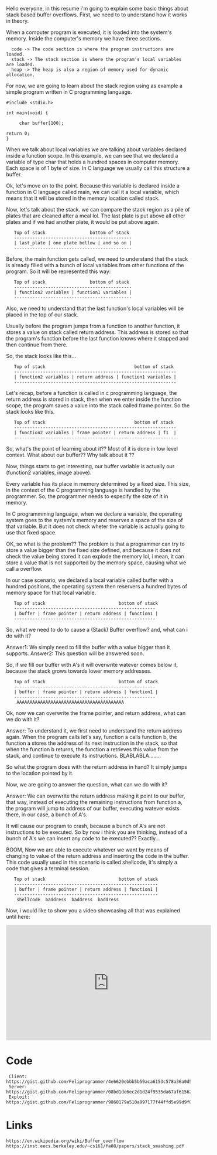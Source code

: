   Hello everyone, in this resume i'm going to explain some basic things
about stack based buffer overflows. First, we need to to understand how 
it works in theory.

  When a computer program is executed, it is loaded into the system's
memory. Inside the computer's memory we have three sections. 

``` 
  code -> The code section is where the program instructions are loaded.
  stack -> The stack section is where the program's local variables are loaded.
  heap -> The heap is also a region of memory used for dynamic allocation.
```

  For now, we are going to learn about the stack region using as 
example a simple program written in C programming language.

```
#include <stdio.h>

int main(void) {

     char buffer[100];
     
return 0;
}
```

  When we talk about local variables we are talking about variables
declared inside a function scope. In this example, we can see that 
we declared a variable of type char that holds a hundred spaces in 
computer memory. Each space is of 1 byte of size. In C language
we usually call this structure a buffer.

  Ok, let's move on to the point. Because this variable is declared
inside a function in C language called main, we can call it a local 
variable, which means that it will be stored in the memory location
called stack. 

  Now, let's talk about the stack. we can compare the stack region
as a pile of plates that are cleaned after a meal lol. The last plate
is put above all other plates and if we had another plate, it would
be put above again.

```
   Top of stack                 bottom of stack 
   ---------------------------------------------
   | last_plate | one plate bellow | and so on |
   ---------------------------------------------
```

  Before, the main function gets called, we need to understand 
that the stack is already filled with a bunch of local variables
from other functions of the program. So it will be represented
this way: 

```
   Top of stack                 bottom of stack 
   ---------------------------------------------
   | function2 variables | function1 variables |
   ---------------------------------------------
```

   Also, we need to understand that the last function's local 
variables will be placed in the top of our stack. 

   Usually before the program jumps from a function to another 
function, it stores a value on stack called return address. This 
address is stored so that the program's function before the 
last function knows where it stopped and then continue from there.

   So, the stack looks like this... 

```
   Top of stack                                  bottom of stack 
   --------------------------------------------------------------
   | function2 variables | return address | function1 variables |
   --------------------------------------------------------------
```

   Let's recap, before a function is called in c programming language,
the return address is stored in stack, then when we enter inside the
function scope, the program saves a value into the stack called frame
pointer. So the stack looks like this. 

```
   Top of stack                                  bottom of stack 
   --------------------------------------------------------------
   | function2 variables | frame pointer | return address | f1  |
   --------------------------------------------------------------
```
   So, what's the point of learning about it?? Most of it is done
in low level context. What about our buffer?? Why talk about it ?? 

   Now, things starts to get interesting, our buffer variable
is actually our (function2 variables, image above).

   Every variable has its place in memory determined by a fixed
size. This size, in the context of the C programming language is 
handled by the programmer. So, the programmer needs to especify 
the size of it in memory. 

   In C programmming language, when we declare a variable, 
the operating system goes to the system's memory and reserves
a space of the size of that variable. But it does not check 
wheter the variable is actually going to use that fixed space.

   OK, so what is the problem?? The problem is that a programmer
can try to store a value bigger than the fixed size defined, and
because it does not check the value being stored it can explode
the memory lol, i mean, it can store a value that is not supported
by the memory space, causing what we call a overflow.

   In our case scenario, we declared a local variable called buffer
with a hundred positions, the operating system then reservers a 
hundred bytes of memory space for that local variable.

```
   Top of stack                            bottom of stack 
   ------------------------------------------------------
   | buffer | frame pointer | return address | function1 |
   ------------------------------------------------------
```

   So, what we need to do to cause a (Stack) Buffer overflow? 
   and, what can i do with it? 

   Answer1: We simply need to fill the buffer with a value
bigger than it supports.
   Answer2: This question will be answered soon. 


   So, if we fill our buffer with A's it will overwrite
watever comes below it, because the stack grows towards
lower memory addresses. 

```
   Top of stack                            bottom of stack 
   ------------------------------------------------------
   | buffer | frame pointer | return address | function1 |
   ------------------------------------------------------
    AAAAAAAAAAAAAAAAAAAAAAAAAAAAAAAAAAAAAAAAA
```

   Ok, now we can overwrite the frame pointer, and return address,
what can we do with it?

   Answer: To understand it, we first need to understand the 
return address again. When the program calls let's say, function
a calls function b, the function a stores the address of its
next instruction in the stack, so that when the function b
returns, the function a retrieves this value from the stack, 
and continue to execute its instructions. BLABLABLA........

  So what the program does with the return address in hand? 
  It simply jumps to the location pointed by it. 

  Now, we are going to answer the question, what can we
do with it? 

  Answer: We can overwrite the return address making it point 
to our buffer, that way, instead of executing the remaining instructions
from function a, the program will jump to address of our buffer, 
executing watever exists there, in our case, a bunch of A's. 

  It will cause our program to crash, because a bunch of A's
are not instructions to be executed. So by now i think you 
are thinking, instead of a bunch of A's we can insert any code
to be executed?? Exactly...

  BOOM, Now we are able to execute whatever we want by means of 
changing to value of the return address and inserting the code
in the buffer. This code usually used in this scenario is called
shellcode, it's simply a code that gives a terminal session. 

```
   Top of stack                            bottom of stack 
   -------------------------------------------------------
   | buffer | frame pointer | return address | function1 |
   -------------------------------------------------------
    shellcode  baddress  baddress  baddress 
```

  Now, i would like to show you a video showcasing all that
was explained until here: 

<iframe width="560"
        height="315"
        src="https://www.youtube.com/embed/BXSbdstsIPg"
        frameborder="0"
        allow="autoplay; encrypted-media"
        allowfullscreen></iframe>
        
# Code

```
 Client: https://gist.github.com/Feliprogrammer/4e6620ebbb5b59aca6153c578a36a0d5
 Server: https://gist.github.com/Feliprogrammer/08bd1de6ec2d1d24f9535da67af61562
 Exploit: https://gist.github.com/Feliprogrammer/9860179a510a997177f44ffd5e99d9f0 

```

# Links

```
https://en.wikipedia.org/wiki/Buffer_overflow
https://inst.eecs.berkeley.edu/~cs161/fa08/papers/stack_smashing.pdf

```

